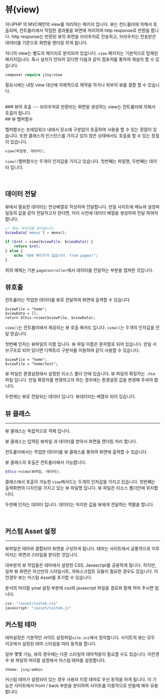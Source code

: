 # 뷰(view)
지니PHP 의 MVC패턴의 view를 처리하는 패키지 입니다. 뷰는 컨드롤러에 의해서 호출되며, 컨트롤러에서 작업한 결과물을 화면에 처리하여 http response로 반환을 합니다.
http response는 반환된 뷰의 화면을 브라우저로 전송하고, 브라우저는 전송받은 데이터를 기준으로 화면을 렌더링 하게 됩니다.

지니의 view는 별도의 페키지로 분리되어 있습니다. `view` 페키지는 기본적으로 탑제된 패키지입니다. 혹시 설치가 안되어 있다면 다음과 같이 컴포저를 통하여 재설치 할 수 있습니다.

```php
composer require jiny/view
```
필요시에는 내장 view 대신에 자체적으로 제작을 하거나 외부의 뷰를 결할 할 수 있습니다.

<br>
### 뷰의 호출
---
브라우저로 반환되는 화면을 생성하는 view는 컨트롤러에 의해서 호출이 됩니다. 


<br>
## 뷰 헬퍼함수

헬퍼함수는 프레임워크 내에서 장소에 구분없이 호출하여 사용을 할 수 있는 장점이 있습니다. 또한 클래스의 인스턴스를 가지고 있지 않은 상태에서도 호출을 할 수 있는 장점이 있습니다.

```php
view(파일명, 데이터);
```

`view()`헬퍼함수는 두개의 인자값을 가지고 있습니다. 첫번째는 파일명, 두번째는 데이터 입니다.

<br>

## 데이터 전달

뷰에서 필요한 데이터는 연상배열로 작성하여 전달합니다. 만일 사이트에 메뉴와 설정파일등의 값을 같이 전달하고자 한다면, 미리 사전에 데이터 배열을 생성하여 전달 하여야 합니다.

```php
// 메뉴 데이터를 읽어옵니다.
$viewData['menus'] = menu();

if ($ret = view($viewFile, $viewData)) {
    return $ret;
} else {
    echo "404 페이지가 없습니다. from pages!";
}

```
위의 예제는 기본 `pageController`에서 데이터를 전달하는 부분을 캡쳐한 것입니다.


## 뷰호출

컨트롤러는 작업한 데이터를 뷰로 전달하여 화면에 출력할 수 있습니다.

```
$viewFile = "home";
$viewData = [];
return $this->view($viewFile, $viewData);
```

`view()`는 컨트롤러에서 제공되는 뷰 호출 매서드 입니다. `view()`는 두개의 인자값을 전달 받습니다. 

첫번째 인자는 뷰파일의 이름 입니다. 뷰 파일 이름은 문자열로 되어 있습니다. 만일 서브구조로 되어 있다면 디렉토리 구분자를 이용하여 같이 사용할 수 있습니다.
```
$viewFile = "home";
$viewFile = "home/test";
```

뷰 파일은 환경설정에서 설정한 리소스 폴더 안에 있습니다. 뷰 파일의 확장자는 `.htm` 파일 입니다. 만일 확장자를 변경하고자 하는 경우에는 환경설정 값을 변경해 주셔야 합니다.

두번재는 뷰로 전달되는 데이터 입니다. 뷰데이터는 배열되 되어 있습니다.

## 뷰 클래스
---

뷰 클래스는 독립적으로 객체 입니다.

뷰 클래스는 입력된 뷰파일 과 데이터를 받아서 화면을 랜더링 처리 합니다.

컨트롤러에서는 작업한 데이터를 뷰 클래스를 통하여 화면에 출력할 수 있습니다. 

뷰 클래스의 호출은 컨트롤러에서 가능합니다.

```php
$this->view(뷰파일, 데이터);
```

클래스에서 호출이 가능한 `view`메서드는 두개의 인자값을 가지고 있습니다. 첫번째는 출력화면의 디자인을 가지고 있는 뷰 파일명 입니다.
뷰 파일은 리소스 폴더안에 위치합니다.

두번째 인자는 데이터 입니다. 데이터는 처리한 값을 뷰에게 전달하는 역활을 합니다.

<br>

## 커스텀 Asset 설정
---

뷰파일은 테마와 결합되어 화면을 구성하게 됩니다. 테마는 사이트에서 공통적으로 이루어지는 화면과 스타일을 분리한 것입니다.

대부분의 뷰 작업들은 테마에서 설정한 CSS, Javascript를 공용하게 됩니다. 하지만, 일부 뷰 화면은 자신만의 스타일시트, 자바스크립트 모듈이 필요한 경우도 있습니다.
이런경우 뷰는 커스텀 Asset를 추가할 수 있습니다.

문서의 머리말 ymal 설정 부분에 css와 javascript 파일을 경로와 함께 적어 주시면 됩니다.

```php
css: "/asset/custom.css"
javascript: "/asset/custom.js"
```

## 커스텀 테마

테마설정은 기본적인 사이트 설정파일`site.ini`에서 정의합니다. 사이트의 뷰는 모두 이곳에서 설정된 테마 스타일을 따라 동작을 합니다.

일부 몇몇 기능, 뷰의 경우에는 다른 스타일의 테마적용이 필요할 수도 있습니다. 이런경우 뷰 파일의 머리말 설정에서 커스텀 테마를 설정합니다.

```php
theme: jiny/admin
```

커스텀 테마가 설정되어 있는 경우 사용자 지정 테마로 우선 동작을 하게 됩니다. 이 기능은 사이트에서 front / back 부분을 분리하여 사이트를 이중적으로 만들때 매우 유용합니다.

